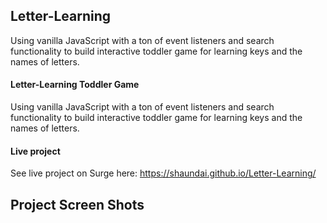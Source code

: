 ## Letter-Learning
Using vanilla JavaScript with a ton of event listeners and search functionality to build interactive toddler game for learning keys and the names of letters.


#### Letter-Learning Toddler Game

Using vanilla JavaScript with a ton of event listeners and search functionality to build interactive toddler game for learning keys and the names of letters.

#### Live project

See live project on Surge here: https://shaundai.github.io/Letter-Learning/

## Project Screen Shots
